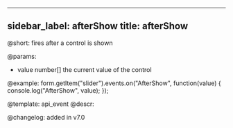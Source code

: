 
---
sidebar_label: afterShow
title: afterShow
---          

@short: fires after a control is shown
 

@params:
- value     number[]     the current value of the control



@example:
form.getItem("slider").events.on("AfterShow", function(value) {
    console.log("AfterShow", value);
});


@template: api_event
@descr:


@changelog: added in v7.0